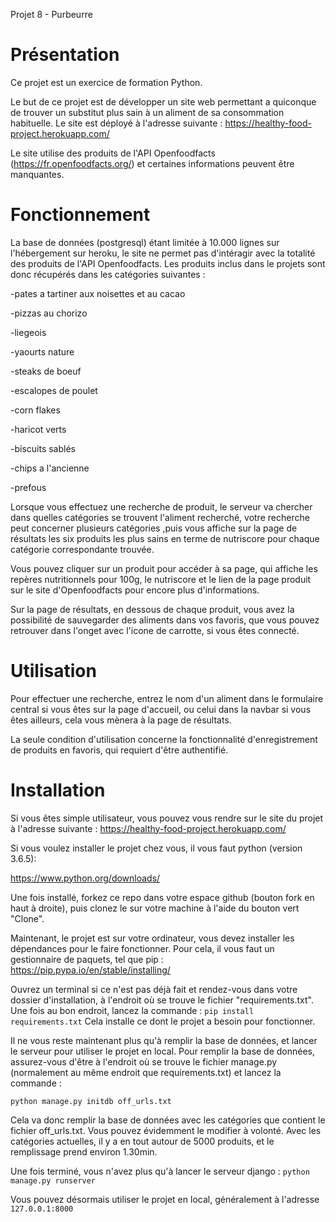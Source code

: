Projet 8 - Purbeurre

# Présentation

Ce projet est un exercice de formation Python.

Le but de ce projet est de développer un site web permettant a quiconque de trouver un substitut plus sain à un aliment de sa consommation habituelle. Le site est déployé à l'adresse suivante : https://healthy-food-project.herokuapp.com/

Le site utilise des produits de l'API Openfoodfacts (https://fr.openfoodfacts.org/) et certaines informations peuvent être manquantes.

# Fonctionnement
La base de données (postgresql) étant limitée à 10.000 lignes sur l'hébergement sur heroku, le site ne permet pas d'intéragir avec la totalité des produits de l'API Openfoodfacts.
Les produits inclus dans le projets sont donc récupérés dans les catégories suivantes : 

-pates a tartiner aux noisettes et au cacao

-pizzas au chorizo

-liegeois

-yaourts nature

-steaks de boeuf

-escalopes de poulet

-corn flakes

-haricot verts

-biscuits sablés

-chips a l'ancienne

-prefous

Lorsque vous effectuez une recherche de produit, le serveur va chercher dans quelles catégories se trouvent l'aliment recherché, votre recherche peut concerner plusieurs catégories ,puis vous affiche sur la page de résultats les six produits les plus sains en terme de nutriscore pour chaque catégorie correspondante trouvée.

Vous pouvez cliquer sur un produit pour accéder à sa page, qui affiche les repères nutritionnels pour 100g, le nutriscore et le lien de la page produit sur le site d'Openfoodfacts pour encore plus d'informations.

Sur la page de résultats, en dessous de chaque produit, vous avez la possibilité de sauvegarder des aliments dans vos favoris, que vous pouvez retrouver dans l'onget avec l'icone de carrotte, si vous êtes connecté.

# Utilisation

Pour effectuer une recherche, entrez le nom d'un aliment dans le formulaire central si vous êtes sur la page d'accueil, ou celui dans la navbar si vous êtes ailleurs, cela vous mènera à la page de résultats.

La seule condition d'utilisation concerne la fonctionnalité d'enregistrement de produits en favoris, qui requiert d'être authentifié.

# Installation

Si vous êtes simple utilisateur, vous pouvez vous rendre sur le site du projet à l'adresse suivante : https://healthy-food-project.herokuapp.com/

Si vous voulez installer le projet chez vous, il vous faut python (version 3.6.5):

https://www.python.org/downloads/

Une fois installé, forkez ce repo dans votre espace github (bouton fork en haut à droite), puis clonez le sur votre machine à l'aide du bouton vert "Clone".

Maintenant, le projet est sur votre ordinateur, vous devez installer les dépendances pour le faire fonctionner.
Pour cela, il vous faut un gestionnaire de paquets, tel que pip : https://pip.pypa.io/en/stable/installing/

Ouvrez un terminal si ce n'est pas déjà fait et rendez-vous dans votre dossier d'installation, à l'endroit où se trouve le fichier "requirements.txt".
Une fois au bon endroit, lancez la commande :
```pip install requirements.txt```
Cela installe ce dont le projet a besoin pour fonctionner.

Il ne vous reste maintenant plus qu'à remplir la base de données, et lancer le serveur pour utiliser le projet en local.
Pour remplir la base de données, assurez-vous d'être à l'endroit où se trouve le fichier manage.py (normalement au même endroit que requirements.txt) et lancez la commande :

```python manage.py initdb off_urls.txt```

Cela va donc remplir la base de données avec les catégories que contient le fichier off_urls.txt. Vous pouvez évidemment le modifier à volonté. Avec les catégories actuelles, il y a en tout autour de 5000 produits, et le remplissage prend environ 1.30min.

Une fois terminé, vous n'avez plus qu'à lancer le serveur django : 
```python manage.py runserver```

Vous pouvez désormais utiliser le projet en local, généralement à l'adresse ```127.0.0.1:8000```

